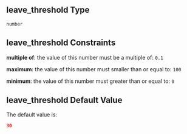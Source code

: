 ## leave\_threshold Type

`number`

## leave\_threshold Constraints

**multiple of**: the value of this number must be a multiple of: `0.1`

**maximum**: the value of this number must smaller than or equal to: `100`

**minimum**: the value of this number must greater than or equal to: `0`

## leave\_threshold Default Value

The default value is:

```json
30
```
